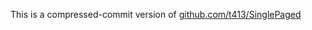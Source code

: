 This is a compressed-commit version of
[github.com/t413/SinglePaged](https://github.com/t413/SinglePaged)
